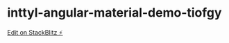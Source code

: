 # inttyl-angular-material-demo-tiofgy

[Edit on StackBlitz ⚡️](https://stackblitz.com/edit/inttyl-angular-material-demo-tiofgy)